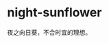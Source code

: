 # night-sunflower
<div style="background-image: url('素晴日2.jpg'); background-size: cover; height: 100vh;">
    <!-- This is my initial demo! -->
<p>夜之向日葵，不合时宜的理想。</p>
<div/>